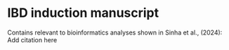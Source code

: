 # IBD induction manuscript
Contains relevant to bioinformatics analyses shown in Sinha et al., (2024): Add citation here
